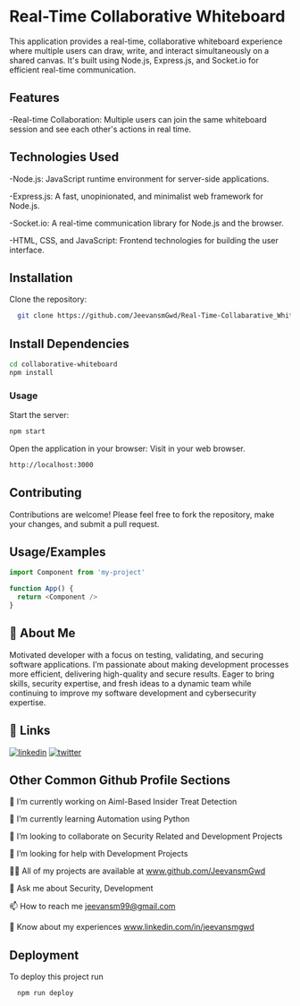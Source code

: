 
# Real-Time Collaborative Whiteboard

This application provides a real-time, collaborative whiteboard experience where multiple users can draw, write, and interact simultaneously on a shared canvas. It's built using Node.js, Express.js, and Socket.io for efficient real-time communication.


## Features

-Real-time Collaboration: Multiple users can join the same whiteboard session and see each other's actions in real time.



## Technologies Used
-Node.js: JavaScript runtime environment for server-side applications.

-Express.js: A fast, unopinionated, and minimalist web framework for Node.js.

-Socket.io: A real-time communication library for Node.js and the browser.

-HTML, CSS, and JavaScript: Frontend technologies for building the user interface.

## Installation

Clone the repository:

```bash
  git clone https://github.com/JeevansmGwd/Real-Time-Collabarative_Whiteboards.git
```
## Install Dependencies
```bash
cd collaborative-whiteboard
npm install 
```

### Usage
Start the server:
```bash
npm start
```
Open the application in your browser: Visit in your web browser.
```bash  
http://localhost:3000
``` 


    
## Contributing

Contributions are welcome! Please feel free to fork the repository, make your changes, and submit a pull request.

## Usage/Examples

```javascript
import Component from 'my-project'

function App() {
  return <Component />
}
```


## 🚀 About Me
Motivated developer with a focus on testing, validating, and securing software applications. I’m passionate about making development processes more efficient, delivering high-quality and secure results. Eager to bring skills, security expertise, and fresh ideas to a dynamic team while continuing to improve my software development and cybersecurity expertise.
## 🔗 Links
[![linkedin](https://img.shields.io/badge/linkedin-0A66C2?style=for-the-badge&logo=linkedin&logoColor=white)](www.github.com/JeevansmGwd)
[![twitter](https://img.shields.io/badge/twitter-1DA1F2?style=for-the-badge&logo=twitter&logoColor=white)](www.x.com/Jeevansm_Gowda)


## Other Common Github Profile Sections
🔭 I’m currently working on Aiml-Based Insider Treat Detection

🌱 I’m currently learning Automation using Python

👯 I’m looking to collaborate on Security Related and Development Projects

🤝 I’m looking for help with Development Projects

👨‍💻 All of my projects are available at www.github.com/JeevansmGwd

💬 Ask me about Security, Development

📫 How to reach me jeevansm99@gmail.com

📄 Know about my experiences www.linkedin.com/in/jeevansmgwd


## Deployment

To deploy this project run

```bash
  npm run deploy
```

